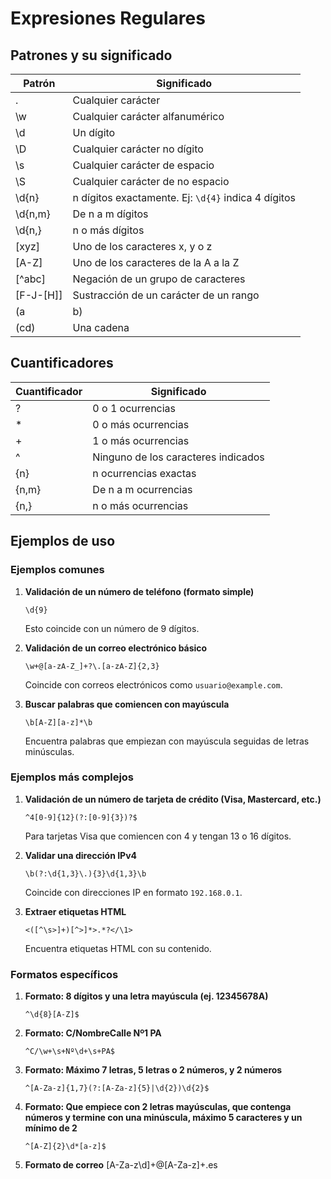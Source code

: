 # Expresiones Regulares

## Patrones y su significado

| Patrón   | Significado |
|----------|------------|
| .        | Cualquier carácter |
| \w       | Cualquier carácter alfanumérico |
| \d       | Un dígito |
| \D       | Cualquier carácter no dígito |
| \s       | Cualquier carácter de espacio |
| \S       | Cualquier carácter de no espacio |
| \d{n}    | n dígitos exactamente. Ej: `\d{4}` indica 4 dígitos |
| \d{n,m}  | De n a m dígitos |
| \d{n,}   | n o más dígitos |
| [xyz]    | Uno de los caracteres x, y o z |
| [A-Z]    | Uno de los caracteres de la A a la Z |
| [^abc]   | Negación de un grupo de caracteres |
| [F-J-[H]]| Sustracción de un carácter de un rango |
| (a|b)    | Alternativa entre dos expresiones |
| (cd)     | Una cadena |

## Cuantificadores

| Cuantificador | Significado |
|--------------|-------------|
| ?           | 0 o 1 ocurrencias |
| *           | 0 o más ocurrencias |
| +           | 1 o más ocurrencias |
| ^           | Ninguno de los caracteres indicados |
| {n}         | n ocurrencias exactas |
| {n,m}       | De n a m ocurrencias |
| {n,}        | n o más ocurrencias |

## Ejemplos de uso

### Ejemplos comunes

1. **Validación de un número de teléfono (formato simple)**  
   ```regex
   \d{9}
   ```
   Esto coincide con un número de 9 dígitos.

2. **Validación de un correo electrónico básico**  
   ```regex
   \w+@[a-zA-Z_]+?\.[a-zA-Z]{2,3}
   ```
   Coincide con correos electrónicos como `usuario@example.com`.

3. **Buscar palabras que comiencen con mayúscula**  
   ```regex
   \b[A-Z][a-z]*\b
   ```
   Encuentra palabras que empiezan con mayúscula seguidas de letras minúsculas.

### Ejemplos más complejos

1. **Validación de un número de tarjeta de crédito (Visa, Mastercard, etc.)**  
   ```regex
   ^4[0-9]{12}(?:[0-9]{3})?$
   ```
   Para tarjetas Visa que comiencen con 4 y tengan 13 o 16 dígitos.

2. **Validar una dirección IPv4**  
   ```regex
   \b(?:\d{1,3}\.){3}\d{1,3}\b
   ```
   Coincide con direcciones IP en formato `192.168.0.1`.

3. **Extraer etiquetas HTML**  
   ```regex
   <([^\s>]+)[^>]*>.*?</\1>
   ```
   Encuentra etiquetas HTML con su contenido.

### Formatos específicos

1. **Formato: 8 dígitos y una letra mayúscula (ej. 12345678A)**  
   ```regex
   ^\d{8}[A-Z]$
   ```

2. **Formato: C/NombreCalle Nº1 PA**  
   ```regex
   ^C/\w+\s+Nº\d+\s+PA$
   ```

3. **Formato: Máximo 7 letras, 5 letras o 2 números, y 2 números**  
   ```regex
   ^[A-Za-z]{1,7}(?:[A-Za-z]{5}|\d{2})\d{2}$
   ```

4. **Formato: Que empiece con 2 letras mayúsculas, que contenga números y termine con una minúscula, máximo 5 caracteres y un mínimo de 2**  
   ```regex
   ^[A-Z]{2}\d*[a-z]$

5. **Formato de correo**
[A-Za-z\d]+@[A-Za-z]+\.es